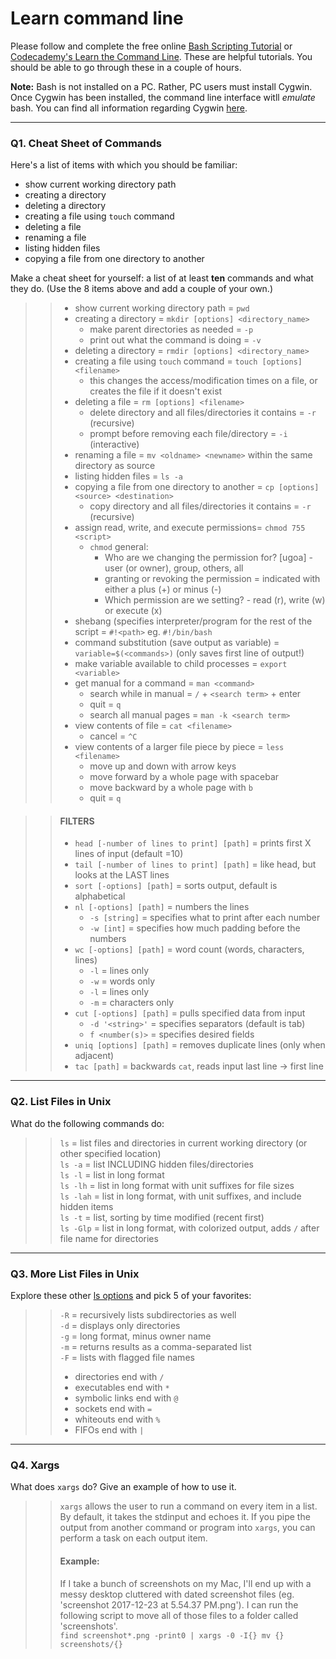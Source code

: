 # Learn command line

Please follow and complete the free online [Bash Scripting Tutorial](https://ryanstutorials.net/bash-scripting-tutorial/) or [Codecademy's Learn the Command Line](https://www.codecademy.com/learn/learn-the-command-line). These are helpful tutorials. You should be able to go through these in a couple of hours.

**Note:** Bash is not installed on a PC. Rather, PC users must install Cygwin. Once Cygwin has been installed, the command line interface witll _emulate_ bash. You can find all information regarding Cygwin [here](https://www.cygwin.com/).

---

### Q1.  Cheat Sheet of Commands  

Here's a list of items with which you should be familiar:  
* show current working directory path
* creating a directory
* deleting a directory
* creating a file using `touch` command
* deleting a file
* renaming a file
* listing hidden files
* copying a file from one directory to another

Make a cheat sheet for yourself: a list of at least **ten** commands and what they do.  (Use the 8 items above and add a couple of your own.)  

> > * show current working directory path = `pwd`
> > * creating a directory = `mkdir [options] <directory_name>`
> >   * make parent directories as needed = `-p`
> >   * print out what the command is doing = `-v`
> > * deleting a directory = `rmdir [options] <directory_name>`
> > * creating a file using `touch` command = `touch [options] <filename>` 
> >   * this changes the access/modification times on a file, or creates the file if it doesn't exist
> > * deleting a file = `rm [options] <filename>`
> >   * delete directory and all files/directories it contains = `-r` (recursive)
> >   * prompt before removing each file/directory = `-i` (interactive)
> > * renaming a file = `mv <oldname> <newname>` within the same directory as source
> > * listing hidden files = `ls -a`
> > * copying a file from one directory to another = `cp [options] <source> <destination>`
> >   * copy directory and all files/directories it contains = `-r` (recursive)
> > * assign read, write, and execute permissions= `chmod 755 <script>`
> >   * `chmod` general:
> >      * Who are we changing the permission for? [ugoa] - user (or owner), group, others, all
> >      * granting or revoking the permission = indicated with either a plus (+) or minus (-)
> >      * Which permission are we setting? - read (r), write (w) or execute (x)
> > * shebang (specifies interpreter/program for the rest of the script = `#!<path>` eg. `#!/bin/bash`
> > * command substitution (save output as variable) = `variable=$(<commands>)` (only saves first line of output!)
> > * make variable available to child processes = `export <variable>`
> > * get manual for a command = `man <command>`
> >   * search while in manual = `/` + `<search term>` + enter
> >   * quit = `q`
> >   * search all manual pages = `man -k <search term>`
> > * view contents of file = `cat <filename>`
> >   * cancel = `^C`
> > * view contents of a larger file piece by piece = `less <filename>`
> >   * move up and down with arrow keys
> >   * move forward by a whole page with spacebar
> >   * move backward by a whole page with `b`
> >   * quit = `q`  

> > #### FILTERS  
> > * `head [-number of lines to print] [path]` = prints first X lines of input (default =10)
> > * `tail [-number of lines to print] [path]` = like head, but looks at the LAST lines
> > * `sort [-options] [path]` = sorts output, default is alphabetical
> > * `nl [-options] [path]` = numbers the lines
> >   * `-s [string]` = specifies what to print after each number
> >   * `-w [int]` = specifies how much padding before the numbers
> > * `wc [-options] [path]` = word count (words, characters, lines)
> >   * `-l` = lines only
> >   * `-w` = words only
> >   * `-l` = lines only
> >   * `-m` = characters only
> > * `cut [-options] [path]` = pulls specified data from input
> >   * `-d '<string>'` = specifies separators (default is tab)
> >   * `f <number(s)>` = specifies desired fields
> > * `uniq [options] [path]` = removes duplicate lines (only when adjacent)
> > * `tac [path]` = backwards `cat`, reads input last line -> first line
---

### Q2.  List Files in Unix   

What do the following commands do:  
> > `ls` = list files and directories in current working directory (or other specified location)  
> > `ls -a` = list INCLUDING hidden files/directories  
> > `ls -l` = list in long format  
> > `ls -lh` = list in long format with unit suffixes for file sizes  
> > `ls -lah` = list in long format, with unit suffixes, and include hidden items  
> > `ls -t` = list, sorting by time modified (recent first)  
> > `ls -Glp` = list in long format, with colorized output, adds `/` after file name for directories


---

### Q3.  More List Files in Unix  

Explore these other [ls options](http://www.techonthenet.com/unix/basic/ls.php) and pick 5 of your favorites:

> > `-R` = recursively lists subdirectories as well  
> > `-d` = displays only directories  
> > `-g` = long format, minus owner name  
> > `-m` = returns results as a comma-separated list  
> > `-F` = lists with flagged file names
> >   * directories end with `/`
> >   * executables end with `*`
> >   * symbolic links end with `@`
> >   * sockets end with `=`
> >   * whiteouts end with `%`
> >   * FIFOs end with `|`

---

### Q4.  Xargs   

What does `xargs` do? Give an example of how to use it.  

> > `xargs` allows the user to run a command on every item in a list. By default, it takes the stdinput and echoes it.  If you pipe the output from another command or program into `xargs`, you can perform a task on each output item.  
> > #### Example:
> > If I take a bunch of screenshots on my Mac, I'll end up with a messy desktop cluttered with dated screenshot files (eg. 'screenshot 2017-12-23 at 5.54.37 PM.png'). I can run the following script to move all of those files to a folder called 'screenshots'.  
> > `find screenshot*.png -print0 | xargs -0 -I{} mv {} screenshots/{}`

 


